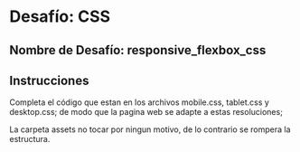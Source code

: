 # Desafío: CSS

## Nombre de Desafío: responsive_flexbox_css

## Instrucciones

Completa el código que estan en los archivos mobile.css, tablet.css y desktop.css; de modo que la pagina web se adapte a estas resoluciones;

La carpeta assets no tocar por ningun motivo, de lo contrario se rompera la estructura.
